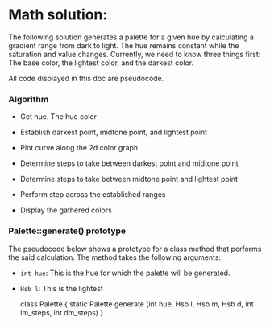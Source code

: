# Math solution:

The following solution generates a palette for a given hue by calculating a gradient range from dark to light. The hue remains constant while the saturation and value changes. Currently, we need to know three things first: The base color, the lightest color, and the darkest color.

All code displayed in this doc are pseudocode.


### Algorithm

- Get hue. The hue color

- Establish darkest point, midtone point, and lightest point
- Plot curve along the 2d color graph 
- Determine steps to take between darkest point and midtone point
- Determine steps to take between midtone point and lightest point
- Perform step across the established ranges
- Display the gathered colors


### Palette::generate() prototype

The pseudocode below shows a prototype for a class method that performs the said calculation. The method takes the following arguments:

- `int hue`: This is the hue for which the palette will be generated.
- `Hsb l`: This is the lightest

    class Palette
    {
        static Palette generate (int hue, Hsb l, Hsb m, Hsb d, int lm_steps, int dm_steps)
    }
